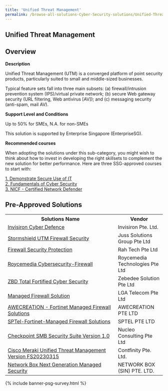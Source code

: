 ```yaml
---
title: 'Unified Threat Management'
permalink: /browse-all-solutions-Cyber-Security-solutions/Unified-Threat-Management
---
```


## Unified Threat Management
## Overview

**Description**

Unified Threat Management (UTM) is a converged platform of point security products, particularly suited to small and middle-sized businesses. 

Typical feature sets fall into three main subsets: 
(a) firewall/intrusion prevention system (IPS)/virtual private network; 
(b) secure Web gateway security (URL filtering, Web antivirus [AV]); and 
(c) messaging security (anti-spam, mail AV).

**Support Level and Conditions**

Up to 50% for SMEs, N.A. for non-SMEs

This solution is supported by Enterprise Singapore (EnterpriseSG).

**Recommended courses**

When adopting the solutions under this sub-category, you might wish to think about how to invest in developing the right skillsets to complement the new solution for better performance. Here are three SSG-approved courses to start with:

<a href='https://sfec.enterprisejobskills.gov.sg/Course_Internet/CourseDetail.aspx?CoursesReferenceNumber=TGS-2015500905'  target='_blank' rel='noopener'>1. Demonstrate Secure Use of IT</a><br>
<a href='https://sfec.enterprisejobskills.gov.sg/Course_Internet/CourseDetail.aspx?CoursesReferenceNumber=TGS-2021002154'  target='_blank' rel='noopener'>2. Fundamentals of Cyber Security</a><br>
<a href='https://sfec.enterprisejobskills.gov.sg/Course_Internet/CourseDetail.aspx?CoursesReferenceNumber=TGS-2021010360'  target='_blank' rel='noopener'>3. NICF - Certified Network Defender</a><br>

## Pre-Approved Solutions

<table>
<tr>
<th style='width: auto;'><b>Solutions Name</b></th>
<th style='width: 30%;'><b>Vendor</b></th>
</tr>
<tr>
<td><a href='/productivity-solutions-grant/solutionrepo/solution332' target='_blank'>Invisiron Cyber Defence</a><br></td>
<td>Invisiron Pte. Ltd.</td>
</tr>
<tr>
<td><a href='/productivity-solutions-grant/solutionrepo/solution343' target='_blank'>Stormshield UTM Firewall Security</a><br></td>
<td>Juss Solutions Group Pte Ltd</td>
</tr>
<tr>
<td><a href='/productivity-solutions-grant/solutionrepo/solution480' target='_blank'>Firewall Security Protection</a><br></td>
<td>Rah Tech Pte Ltd</td>
</tr>
<tr>
<td><a href='/productivity-solutions-grant/solutionrepo/solution520' target='_blank'>Roycemedia Cybersecurity-Firewall</a><br></td>
<td>Roycemedia Technologies Pte Ltd</td>
</tr>
<tr>
<td><a href='/productivity-solutions-grant/solutionrepo/solution675' target='_blank'>ZBD Total Fortified Cyber Security</a><br></td>
<td>Zebedee Solution Pte Ltd</td>
</tr>
<tr>
<td><a href='/productivity-solutions-grant/solutionrepo/solution741' target='_blank'>Managed Firewall Solution</a><br></td>
<td>LGA Telecom Pte Ltd</td>
</tr>
<tr>
<td><a href='/productivity-solutions-grant/solutionrepo/solution803' target='_blank'>AWECREATION - Fortinet Managed Firewall Solutions</a><br></td>
<td>AWECREATION PTE LTD</td>
</tr>
<tr>
<td><a href='/productivity-solutions-grant/solutionrepo/solution1069' target='_blank'>SPTel-Fortinet-Managed Firewall Solutions</a><br></td>
<td>SPTEL PTE LTD</td>
</tr>
<tr>
<td><a href='/productivity-solutions-grant/solutionrepo/solution1129' target='_blank'>Checkpoint SMB Security Suite Version 1.0</a><br></td>
<td>Nucleo Consulting Pte Ltd</td>
</tr>
<tr>
<td><a href='/productivity-solutions-grant/solutionrepo/solution1200' target='_blank'>Cisco Meraki Unified Threat Management Version FS20230315</a><br></td>
<td>Contfinity Pte. Ltd.</td>
</tr>
<tr>
<td><a href='/productivity-solutions-grant/solutionrepo/solution1518' target='_blank'>Network Box Next Generation Managed Security</a><br></td>
<td>NETWORK BOX (SIN) PTE. LTD.</td>
</tr>
</table>

{% include banner-psg-survey.html %}
